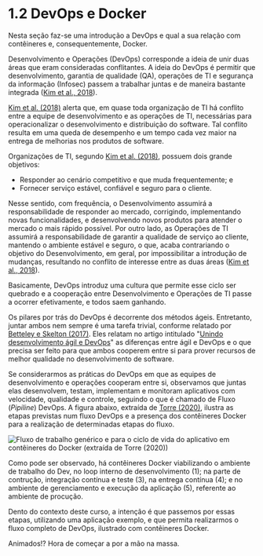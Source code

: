 # 1.2 DevOps e Docker

Nesta seção faz-se uma introdução a DevOps e qual a sua relação com contêineres e, consequentemente, Docker.

Desenvolvimento e Operações \(DevOps\) corresponde a ideia de unir duas áreas que eram consideradas conflitantes.  A ideia do DevOps é permitir que desenvolvimento, garantia de qualidade \(QA\), operações de TI e segurança da informação \(Infosec\) passem a trabalhar juntas e de maneira bastante integrada \([Kim et al., 2018](http://www.altabooks.com.br/produto/manual-de-devops-como-obter-agilidade-confiabilidade-e-seguranca-em-organizacoes-tecnologicas/)\).

[Kim et al. \(2018\)](http://www.altabooks.com.br/produto/manual-de-devops-como-obter-agilidade-confiabilidade-e-seguranca-em-organizacoes-tecnologicas/) alerta que, em quase toda organização de TI há conflito entre a equipe de desenvolvimento e as operações de TI, necessárias para operacionalizar o desenvolvimento e distribuição do software. Tal conflito resulta em uma queda de desempenho e um tempo cada vez maior na entrega de melhorias nos produtos de software.

Organizações de TI, segundo [Kim et al. \(2018\)](http://www.altabooks.com.br/produto/manual-de-devops-como-obter-agilidade-confiabilidade-e-seguranca-em-organizacoes-tecnologicas/), possuem dois grande objetivos:

* Responder ao cenário competitivo e que muda frequentemente; e
* Fornecer serviço estável, confiável e seguro para o cliente.

Nesse sentido, com frequência, o Desenvolvimento assumirá a responsabilidade de responder ao mercado, corrigindo, implementando novas funcionalidades, e desenvolvendo novos produtos para atender o mercado o mais rápido possível. Por outro lado, as Operações de TI assumirá a responsabilidade de garantir a qualidade de serviço ao cliente, mantendo o ambiente estável e seguro, o que, acaba contrariando o objetivo do Desenvolvimento, em geral, por impossibilitar a introdução de mudanças, resultando no conflito de interesse entre as duas áreas \([Kim et al., 2018](http://www.altabooks.com.br/produto/manual-de-devops-como-obter-agilidade-confiabilidade-e-seguranca-em-organizacoes-tecnologicas/)\).

Basicamente, DevOps introduz uma cultura que permite esse ciclo ser quebrado e a cooperação entre Desenvolvimento e Operações de TI passe a ocorrer efetivamente, e todos saem ganhando.

Os pilares por trás do DevOps é decorrente dos métodos ágeis. Entretanto, juntar ambos nem sempre é uma tarefa trivial, conforme relatado por [Betteley e Skelton \(2017\)](https://www.infoq.com/br/articles/merging-devops-agile/). Eles relatam no artigo intitulado "[Unindo desenvolvimento ágil e DevOps](https://www.infoq.com/br/articles/merging-devops-agile/)" as diferenças entre ágil e DevOps e o que precisa ser feito para que ambos cooperem entre si para prover recursos de melhor qualidade no desenvolvimento de software. 

Se considerarmos as práticas do DevOps em que as equipes de desenvolvimento e operações cooperam entre si, observamos que juntas elas desenvolvem, testam, implementam e monitoram aplicativos com velocidade, qualidade e controle, seguindo o que é chamado de Fluxo \(_Pipiline_\) DevOps. A figura abaixo, extraída de [Torre \(2020\)](https://docs.microsoft.com/pt-br/dotnet/architecture/containerized-lifecycle/), ilustra as etapas previstas num fluxo DevOps e a presença dos contêineres Docker para a realização de determinadas etapas do fluxo.

![Fluxo de trabalho gen&#xE9;rico e para o ciclo de vida do aplicativo em cont&#xEA;ineres do Docker \(extra&#xED;da de Torre \(2020\)\)](https://docs.microsoft.com/pt-br/dotnet/architecture/containerized-lifecycle/docker-application-lifecycle/media/containers-foundation-for-devops-collaboration/generic-end-to-enddpcker-app-life-cycle.png)

Como pode ser observado, há contêineres Docker viabilizando o ambiente de trabalho do Dev, no loop interno de desenvolvimento \(1\); na parte de contrução, integração contínua e teste \(3\), na entrega contínua \(4\); e no ambiente de gerenciamento e execução da aplicação \(5\), referente ao ambiente de procução.

Dento do contexto deste curso, a intenção é que passemos por essas etapas, utilizando uma aplicação exemplo, e que permita realizarmos o fluxo completo de DevOps, ilustrado com contêineres Docker. 

Animados!? Hora de começar a por a mão na massa.












